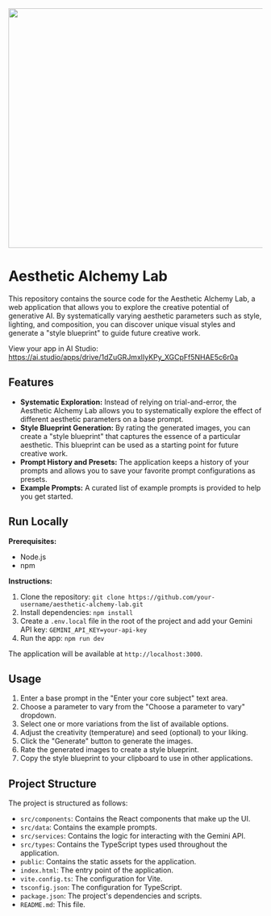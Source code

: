 <div align="center">
<img width="1200" height="475" alt="GHBanner" src="https://github.com/user-attachments/assets/0aa67016-6eaf-458a-adb2-6e31a0763ed6" />
</div>

# Aesthetic Alchemy Lab

This repository contains the source code for the Aesthetic Alchemy Lab, a web application that allows you to explore the creative potential of generative AI. By systematically varying aesthetic parameters such as style, lighting, and composition, you can discover unique visual styles and generate a "style blueprint" to guide future creative work.

View your app in AI Studio: https://ai.studio/apps/drive/1dZuGRJmxlIyKPy_XGCpFf5NHAE5c6r0a

## Features

*   **Systematic Exploration:** Instead of relying on trial-and-error, the Aesthetic Alchemy Lab allows you to systematically explore the effect of different aesthetic parameters on a base prompt.
*   **Style Blueprint Generation:** By rating the generated images, you can create a "style blueprint" that captures the essence of a particular aesthetic. This blueprint can be used as a starting point for future creative work.
*   **Prompt History and Presets:** The application keeps a history of your prompts and allows you to save your favorite prompt configurations as presets.
*   **Example Prompts:** A curated list of example prompts is provided to help you get started.

## Run Locally

**Prerequisites:**

*   Node.js
*   npm

**Instructions:**

1.  Clone the repository:
    `git clone https://github.com/your-username/aesthetic-alchemy-lab.git`
2.  Install dependencies:
    `npm install`
3.  Create a `.env.local` file in the root of the project and add your Gemini API key:
    `GEMINI_API_KEY=your-api-key`
4.  Run the app:
    `npm run dev`

The application will be available at `http://localhost:3000`.

## Usage

1.  Enter a base prompt in the "Enter your core subject" text area.
2.  Choose a parameter to vary from the "Choose a parameter to vary" dropdown.
3.  Select one or more variations from the list of available options.
4.  Adjust the creativity (temperature) and seed (optional) to your liking.
5.  Click the "Generate" button to generate the images.
6.  Rate the generated images to create a style blueprint.
7.  Copy the style blueprint to your clipboard to use in other applications.

## Project Structure

The project is structured as follows:

*   `src/components`: Contains the React components that make up the UI.
*   `src/data`: Contains the example prompts.
*   `src/services`: Contains the logic for interacting with the Gemini API.
*   `src/types`: Contains the TypeScript types used throughout the application.
*   `public`: Contains the static assets for the application.
*   `index.html`: The entry point of the application.
*   `vite.config.ts`: The configuration for Vite.
*   `tsconfig.json`: The configuration for TypeScript.
*   `package.json`: The project's dependencies and scripts.
*   `README.md`: This file.
